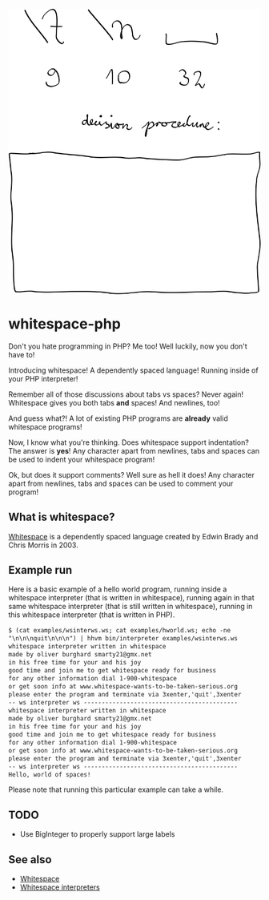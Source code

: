 ![logo](doc/decision.png)

# whitespace-php

Don't you hate programming in PHP? Me too! Well luckily, now you don't have
to!

Introducing whitespace! A dependently spaced language! Running inside of your
PHP interpreter!

Remember all of those discussions about tabs vs spaces? Never again!
Whitespace gives you both tabs **and** spaces! And newlines, too!

And guess what?! A lot of existing PHP programs are **already** valid
whitespace programs!

Now, I know what you're thinking. Does whitespace support indentation? The
answer is **yes**! Any character apart from newlines, tabs and spaces can be
used to indent your whitespace program!

Ok, but does it support comments? Well sure as hell it does! Any character
apart from newlines, tabs and spaces can be used to comment your program!

## What is whitespace?

[Whitespace](http://compsoc.dur.ac.uk/whitespace/) is a dependently spaced
language created by Edwin Brady and Chris Morris in 2003.

## Example run

Here is a basic example of a hello world program, running inside a whitespace
interpreter (that is written in whitespace), running again in that same
whitespace interpreter (that is still written in whitespace), running in this
whitespace interpreter (that is written in PHP).

    $ (cat examples/wsinterws.ws; cat examples/hworld.ws; echo -ne "\n\n\nquit\n\n\n") | hhvm bin/interpreter examples/wsinterws.ws
    whitespace interpreter written in whitespace
    made by oliver burghard smarty21@gmx.net
    in his free time for your and his joy
    good time and join me to get whitespace ready for business
    for any other information dial 1-900-whitespace
    or get soon info at www.whitespace-wants-to-be-taken-serious.org
    please enter the program and terminate via 3xenter,'quit',3xenter
    -- ws interpreter ws -------------------------------------------
    whitespace interpreter written in whitespace
    made by oliver burghard smarty21@gmx.net
    in his free time for your and his joy
    good time and join me to get whitespace ready for business
    for any other information dial 1-900-whitespace
    or get soon info at www.whitespace-wants-to-be-taken-serious.org
    please enter the program and terminate via 3xenter,'quit',3xenter
    -- ws interpreter ws -------------------------------------------
    Hello, world of spaces!

Please note that running this particular example can take a while.

## TODO

* Use BigInteger to properly support large labels

## See also

* [Whitespace](http://compsoc.dur.ac.uk/whitespace/index.php)
* [Whitespace interpreters](https://github.com/hostilefork/whitespacers)

